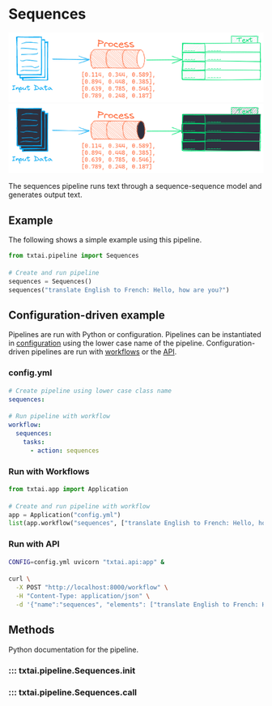 # Sequences

![pipeline](../../images/pipeline.png#only-light)
![pipeline](../../images/pipeline-dark.png#only-dark)

The sequences pipeline runs text through a sequence-sequence model and generates output text.

## Example

The following shows a simple example using this pipeline.

```python
from txtai.pipeline import Sequences

# Create and run pipeline
sequences = Sequences()
sequences("translate English to French: Hello, how are you?")
```

## Configuration-driven example

Pipelines are run with Python or configuration. Pipelines can be instantiated in [configuration](../../../api/configuration/#pipeline) using the lower case name of the pipeline. Configuration-driven pipelines are run with [workflows](../../../workflow/#configuration-driven-example) or the [API](../../../api#local-instance).

### config.yml
```yaml
# Create pipeline using lower case class name
sequences:

# Run pipeline with workflow
workflow:
  sequences:
    tasks:
      - action: sequences
```

### Run with Workflows

```python
from txtai.app import Application

# Create and run pipeline with workflow
app = Application("config.yml")
list(app.workflow("sequences", ["translate English to French: Hello, how are you?"]))
```

### Run with API

```bash
CONFIG=config.yml uvicorn "txtai.api:app" &

curl \
  -X POST "http://localhost:8000/workflow" \
  -H "Content-Type: application/json" \
  -d '{"name":"sequences", "elements": ["translate English to French: Hello, how are you?"]}'
```

## Methods

Python documentation for the pipeline.

### ::: txtai.pipeline.Sequences.__init__
### ::: txtai.pipeline.Sequences.__call__
